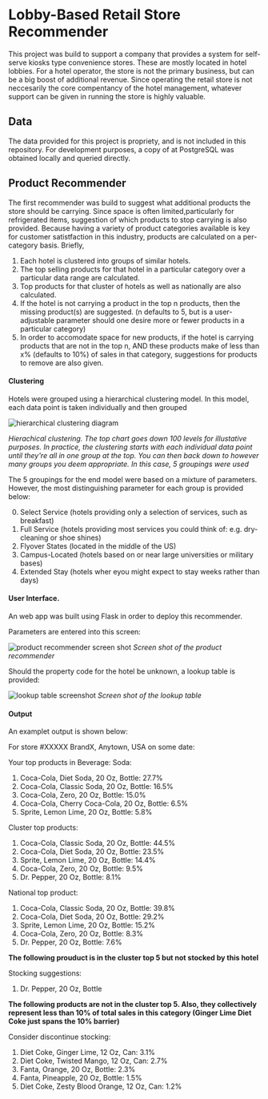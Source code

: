 # Lobby-Based Retail Store Recommender

This project was build to support a company that provides a system for self-serve kiosks type convenience stores. These are mostly located in hotel lobbies. For a hotel operator, the store is not the primary business, but can be a big boost of additional revenue. Since operating the retail store is not neccesarily the core compentancy of the hotel management, whatever support can be given in running the store is highly valuable. 

## Data

The data provided for this project is propriety, and is not included in this repository. For development purposes, a copy of at PostgreSQL was obtained locally and queried directly.

## Product Recommender

The first recommender was build to suggest what additional products the store should be carrying. Since space is often limited,particularly for refrigerated items, suggestion of which products to stop carrying is also provided. Because having a variety of product categories available is key for customer satistfaction in this industry, products are calculated on a per-category basis. Briefly,

1. Each hotel is clustered into groups of similar hotels.
2. The top selling products for that hotel in a particular category over a particular data range are calculated.
3. Top products for that cluster of hotels as well as nationally are also calculated.
4. If the hotel is not carrying a product in the top n products, then the missing product(s) are suggested. (n defaults to 5, but is a user-adjustable parameter should one desire more or fewer products in a particular category)
5. In order to accomodate space for new products, if the hotel is carrying products that are not in the top n, AND these products make of less than x% (defaults to 10%) of sales in that category, suggestions for products to remove are also given.

#### Clustering

Hotels were grouped using a hierarchical clustering model. In this model, each data point is taken individually and then grouped

![hierarchical clustering diagram](https://github.com/scottfeldmanpeabody/convenience_kiosk_recommender/blob/master/img/hierarchical_clustering.png)

*Hierachical clustering. The top chart goes down 100 levels for illustative purposes. In practice, the clustering starts with each individual data point until they're all in one group at the top. You can then back down to however many groups you deem appropriate. In this case, 5 groupings were used*

The 5 groupings for the end model were based on a mixture of parameters. However, the most distinguishing parameter for each group is provided below:

0. Select Service (hotels providing only a selection of services, such as breakfast)
1. Full Service (hotels providing most services you could think of: e.g. dry-cleaning or shoe shines)
2. Flyover States (located in the middle of the US)
3. Campus-Located (hotels based on or near large universities or military bases)
4. Extended Stay (hotels wher eyou might expect to stay weeks rather than days)


#### User Interface.

An web app was built using Flask in order to deploy this recommender.

Parameters are entered into this screen:

![product recommender screen shot](https://github.com/scottfeldmanpeabody/convenience_kiosk_recommender/blob/master/img/product_recommender.png)
*Screen shot of the product recommender*


Should the property code for the hotel be unknown, a lookup table is provided:

![lookup table screenshot](https://github.com/scottfeldmanpeabody/convenience_kiosk_recommender/blob/master/img/property_lookup.png)
*Screen shot of the lookup table*

#### Output

An examplet output is shown below:

For store #XXXXX BrandX, Anytown, USA on some date:

Your top products in Beverage: Soda:
1. Coca-Cola, Diet Soda, 20 Oz, Bottle: 27.7%
2. Coca-Cola, Classic Soda, 20 Oz, Bottle: 16.5%
3. Coca-Cola, Zero, 20 Oz, Bottle: 15.0%
4. Coca-Cola, Cherry Coca-Cola, 20 Oz, Bottle: 6.5%
5. Sprite, Lemon Lime, 20 Oz, Bottle: 5.8%

Cluster top products:
1. Coca-Cola, Classic Soda, 20 Oz, Bottle: 44.5%
2. Coca-Cola, Diet Soda, 20 Oz, Bottle: 23.5%
3. Sprite, Lemon Lime, 20 Oz, Bottle: 14.4%
4. Coca-Cola, Zero, 20 Oz, Bottle: 9.5%
5. Dr. Pepper, 20 Oz, Bottle: 8.1%

National top product:
1. Coca-Cola, Classic Soda, 20 Oz, Bottle: 39.8%
2. Coca-Cola, Diet Soda, 20 Oz, Bottle: 29.2%
3. Sprite, Lemon Lime, 20 Oz, Bottle: 15.2%
4. Coca-Cola, Zero, 20 Oz, Bottle: 8.3%
5. Dr. Pepper, 20 Oz, Bottle: 7.6%

**The following prouduct is in the cluster top 5 but not stocked by this hotel**

Stocking suggestions:
1. Dr. Pepper, 20 Oz, Bottle

**The following products are not in the cluster top 5. Also, they collectively represent less than 10% of total sales in this category (Ginger Lime Diet Coke just spans the 10% barrier)**

Consider discontinue stocking:
1. Diet Coke, Ginger Lime, 12 Oz, Can: 3.1%
2. Diet Coke, Twisted Mango, 12 Oz, Can: 2.7%
3. Fanta, Orange, 20 Oz, Bottle: 2.3%
4. Fanta, Pineapple, 20 Oz, Bottle: 1.5%
5. Diet Coke, Zesty Blood Orange, 12 Oz, Can: 1.2%






